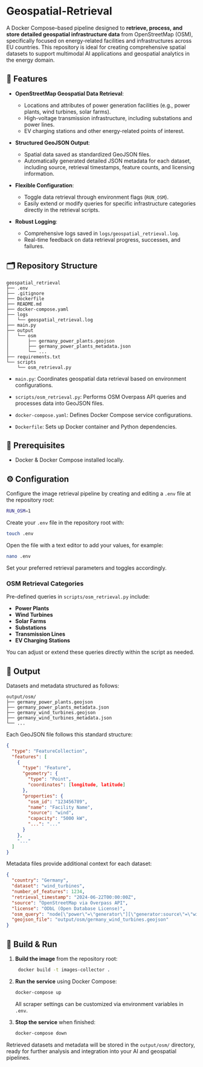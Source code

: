 # Geospatial-Retrieval

A Docker Compose–based pipeline designed to **retrieve, process, and store detailed geospatial infrastructure data** from OpenStreetMap (OSM), specifically focused on energy-related facilities and infrastructures across EU countries. This repository is ideal for creating comprehensive spatial datasets to support multimodal AI applications and geospatial analytics in the energy domain.

## 🚀 Features

- **OpenStreetMap Geospatial Data Retrieval**:
  - Locations and attributes of power generation facilities (e.g., power plants, wind turbines, solar farms).
  - High-voltage transmission infrastructure, including substations and power lines.
  - EV charging stations and other energy-related points of interest.

- **Structured GeoJSON Output**:
  - Spatial data saved as standardized GeoJSON files.
  - Automatically generated detailed JSON metadata for each dataset, including source, retrieval timestamps, feature counts, and licensing information.

- **Flexible Configuration**:
  - Toggle data retrieval through environment flags (`RUN_OSM`).
  - Easily extend or modify queries for specific infrastructure categories directly in the retrieval scripts.

- **Robust Logging**:
  - Comprehensive logs saved in `logs/geospatial_retrieval.log`.
  - Real-time feedback on data retrieval progress, successes, and failures.

## 🗂 Repository Structure

```text
geospatial_retrieval
├── .env
├── .gitignore
├── Dockerfile
├── README.md
├── docker-compose.yaml
├── logs
│   └── geospatial_retrieval.log
├── main.py
├── output
│   └── osm
│       ├── germany_power_plants.geojson
│       ├── germany_power_plants_metadata.json
│       └── ...
├── requirements.txt
└── scripts
    └── osm_retrieval.py
```

- `main.py`: Coordinates geospatial data retrieval based on environment configurations.

- `scripts/osm_retrieval.py`: Performs OSM Overpass API queries and processes data into GeoJSON files.

- `docker-compose.yaml`: Defines Docker Compose service configurations.

- `Dockerfile`: Sets up Docker container and Python dependencies.

## 🔧 Prerequisites

- Docker & Docker Compose installed locally.

## ⚙️ Configuration

Configure the image retrieval pipeline by creating and editing a `.env` file at the repository root:

```bash
RUN_OSM=1
```

Create your `.env` file in the repository root with:

```bash
touch .env
```

Open the file with a text editor to add your values, for example:

```bash
nano .env
```

Set your preferred retrieval parameters and toggles accordingly.

### OSM Retrieval Categories

Pre-defined queries in `scripts/osm_retrieval.py` include:

- **Power Plants**
- **Wind Turbines**
- **Solar Farms**
- **Substations**
- **Transmission Lines**
- **EV Charging Stations**

You can adjust or extend these queries directly within the script as needed.

## 📂 Output

Datasets and metadata structured as follows:

```text
output/osm/
├── germany_power_plants.geojson
├── germany_power_plants_metadata.json
├── germany_wind_turbines.geojson
├── germany_wind_turbines_metadata.json
└── ...
```

Each GeoJSON file follows this standard structure:

```json
{
  "type": "FeatureCollection",
  "features": [
    {
      "type": "Feature",
      "geometry": {
        "type": "Point",
        "coordinates": [longitude, latitude]
      },
      "properties": {
        "osm_id": "123456789",
        "name": "Facility Name",
        "source": "wind",
        "capacity": "5000 kW",
        "...": "..."
      }
    },
    "..."
  ]
}
```

Metadata files provide additional context for each dataset:

```json
{
  "country": "Germany",
  "dataset": "wind_turbines",
  "number_of_features": 1234,
  "retrieval_timestamp": "2024-06-22T00:00:00Z",
  "source": "OpenStreetMap via Overpass API",
  "license": "ODbL (Open Database License)",
  "osm_query": "node[\"power\"=\"generator\"][\"generator:source\"=\"wind\"];",
  "geojson_file": "output/osm/germany_wind_turbines.geojson"
}
```

## 🐳 Build & Run

1. **Build the image**  from the repository root:

   ```bash
    docker build -t images-collector .
   ```

2. **Run the service** using Docker Compose:

   ```bash
   docker-compose up
   ```

   All scraper settings can be customized via environment variables in `.env`.

3. **Stop the service** when finished:

   ```bash
   docker-compose down
   ```

Retrieved datasets and metadata will be stored in the `output/osm/` directory, ready for further analysis and integration into your AI and geospatial pipelines.